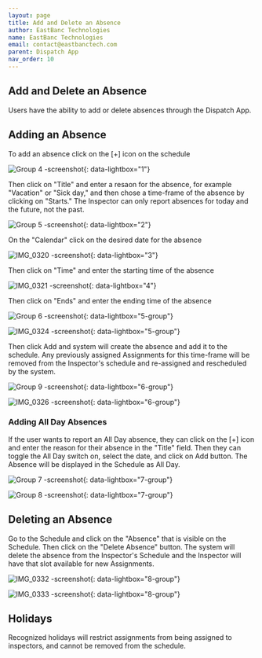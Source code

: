```yaml
---
layout: page
title: Add and Delete an Absence
author: EastBanc Technologies
name: EastBanc Technologies
email: contact@eastbanctech.com
parent: Dispatch App
nav_order: 10
---
```


<section id="add-and-delete-an-absence" markdown="1">

# Add and Delete an Absence

Users have the ability to add or delete absences through the Dispatch App.

<section id="adding-an-absence" markdown="1">

## Adding an Absence

To add an absence click on the [+] icon on the schedule

![Group 4 -screenshot](../images/dispatch-app/da-absence/adding-absence1.png){: data-lightbox="1"}

Then click on "Title" and enter a resaon for the absence, for example "Vacation" or "Sick day," and then chose a time-frame of the absence by clicking on "Starts." The Inspector can only report absences for today and the future, not the past.

![Group 5 -screenshot](../images/dispatch-app/da-absence/adding-absence2.png){: data-lightbox="2"}

On the "Calendar" click on the desired date for the absence 

![IMG_0320 -screenshot](../images/dispatch-app/da-absence/adding-absence3.png){: data-lightbox="3"}

Then click on "Time" and enter the starting time of the absence

![IMG_0321 -screenshot](../images/dispatch-app/da-absence/adding-absence4.png){: data-lightbox="4"}

Then click on "Ends" and enter the ending time of the absence

![Group 6 -screenshot](../images/dispatch-app/da-absence/adding-absence5.png){: data-lightbox="5-group"}

![IMG_0324 -screenshot](../images/dispatch-app/da-absence/adding-absence6.png){: data-lightbox="5-group"}

Then click Add and system will create the absence and add it to the schedule. Any previously assigned Assignments for this time-frame will be removed from the Inspector's schedule and re-assigned and rescheduled by the system.

![Group 9 -screenshot](../images/dispatch-app/da-absence/adding-absence7.png){: data-lightbox="6-group"}

![IMG_0326 -screenshot](../images/dispatch-app/da-absence/adding-absence8.png){: data-lightbox="6-group"}

<section id="adding-all-day-absences" markdown="1">

### Adding All Day Absences
If the user wants to report an All Day absence, they can click on the [+] icon and enter the reason for their absence in the "Title" field. Then they can toggle the All Day switch on, select the date, and click on Add button. The Absence will be displayed in the Schedule as All Day.

![Group 7 -screenshot](../images/dispatch-app/da-absence/adding-all-day-absences1.png){: data-lightbox="7-group"}

![Group 8 -screenshot](../images/dispatch-app/da-absence/adding-all-day-absences2.png){: data-lightbox="7-group"}
</section>
</section>

<section id="deleting-an-absence" markdown="1">

## Deleting an Absence

Go to the Schedule and click on the "Absence" that is visible on the Schedule. Then click on the "Delete Absence" button. The system will delete the absence from the Inspector's Schedule and the Inspector will have that slot available for new Assignments.

![IMG_0332 -screenshot](../images/dispatch-app/da-absence/deleting-an-absence1.png){: data-lightbox="8-group"}

![IMG_0333 -screenshot](../images/dispatch-app/da-absence/deleting-an-absence2.png){: data-lightbox="8-group"}

</section>
<section id="holidays" markdown="1">

## Holidays
Recognized holidays will restrict assignments from being assigned to inspectors, and cannot be removed from the schedule. 

</section>
</section>
